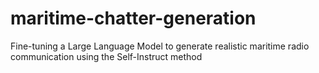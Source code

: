 # maritime-chatter-generation
Fine-tuning a Large Language Model to generate realistic maritime radio communication using the Self-Instruct method
